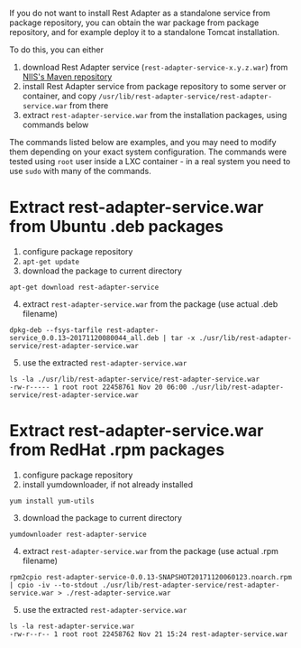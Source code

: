 If you do not want to install Rest Adapter as a standalone service from package repository, you can 
obtain the war package from package repository, and for example deploy it to a standalone Tomcat installation.

To do this, you can either

1. download Rest Adapter service (`rest-adapter-service-x.y.z.war`) from [NIIS's Maven repository](https://artifactory.niis.org/xroad-maven-releases/org/niis/rest-adapter-service/)
2. install Rest Adapter service from package repository to some server or container, and copy `/usr/lib/rest-adapter-service/rest-adapter-service.war` from there 
3. extract `rest-adapter-service.war` from the installation packages, using commands below

The commands listed below are examples, and you may need to modify them depending on your exact system configuration.
The commands were tested using `root` user inside a LXC container - in a real system you need to use `sudo`
with many of the commands.

# Extract rest-adapter-service.war from Ubuntu .deb packages

1. configure package repository
2. `apt-get update`
3. download the package to current directory
```shell
apt-get download rest-adapter-service
``` 
4. extract `rest-adapter-service.war` from the package (use actual .deb filename)
```shell
dpkg-deb --fsys-tarfile rest-adapter-service_0.0.13~20171120080044_all.deb | tar -x ./usr/lib/rest-adapter-service/rest-adapter-service.war
``` 
5. use the extracted `rest-adapter-service.war`
```shell
ls -la ./usr/lib/rest-adapter-service/rest-adapter-service.war 
-rw-r----- 1 root root 22458761 Nov 20 06:00 ./usr/lib/rest-adapter-service/rest-adapter-service.war
``` 

# Extract rest-adapter-service.war from RedHat .rpm packages

1. configure package repository
2. install yumdownloader, if not already installed 
```shell
yum install yum-utils
``` 
3. download the package to current directory
```shell
yumdownloader rest-adapter-service
``` 
4. extract `rest-adapter-service.war` from the package (use actual .rpm filename)
```shell
rpm2cpio rest-adapter-service-0.0.13-SNAPSHOT20171120060123.noarch.rpm | cpio -iv --to-stdout ./usr/lib/rest-adapter-service/rest-adapter-service.war > ./rest-adapter-service.war 
``` 
5. use the extracted `rest-adapter-service.war`
```shell
ls -la rest-adapter-service.war 
-rw-r--r-- 1 root root 22458762 Nov 21 15:24 rest-adapter-service.war
``` 


